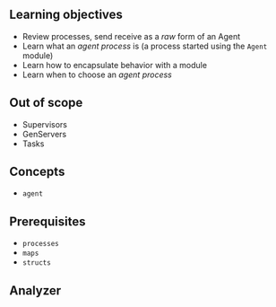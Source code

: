 ## Learning objectives

- Review processes, send receive as a _raw_ form of an Agent
- Learn what an _agent process_ is (a process started using the `Agent` module)
- Learn how to encapsulate behavior with a module
- Learn when to choose an _agent process_

## Out of scope

- Supervisors
- GenServers
- Tasks

## Concepts

- `agent`

## Prerequisites

- `processes`
- `maps`
- `structs`

## Analyzer
